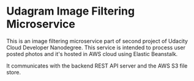 # Udagram Image Filtering Microservice

This is an image filtering microservice part of second project of Udacity Cloud Developer Nanodegree.
This service is intended to process user posted photos and it's hosted in AWS cloud using Elastic Beanstalk.

It communicates with the backend REST API server and the AWS S3 file store.

